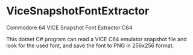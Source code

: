 # ViceSnapshotFontExtractor
Commodore 64 VICE Snapshot Font Extractor C64

This dotnet C# program can read a VICE C64 emulator snapshot file and look for the used font, and save the font to PNG in 256x256 format.
